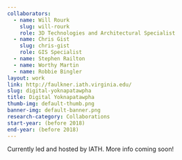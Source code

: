 ```yaml
---
collaborators: 
  - name: Will Rourk
    slug: will-rourk
    role: 3D Technologies and Architectural Specialist
  - name: Chris Gist
    slug: chris-gist
    role: GIS Specialist
  - name: Stephen Railton
  - name: Worthy Martin
  - name: Robbie Bingler
layout: work
link: http://faulkner.iath.virginia.edu/
slug: digital-yoknapatawpha
title: Digital Yoknapatawpha
thumb-img: default-thumb.png
banner-img: default-banner.png
research-category: Collaborations
start-year: (before 2018)
end-year: (before 2018)
---
```


Currently led and hosted by IATH. More info coming soon!
